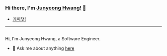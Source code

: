 ### Hi there, I'm [Junyeong Hwang!](https://github.com/devJunyeong) 👋

- [커피챗!](https://www.linkedin.com/in/junyeong-hwang-760b03235/)

---

<br />
Hi, I'm Junyeong Hwang, a Software Engineer.

- 💬 Ask me about anything [here](https://github.com/devJunyeong/devJunyeong/issues)
